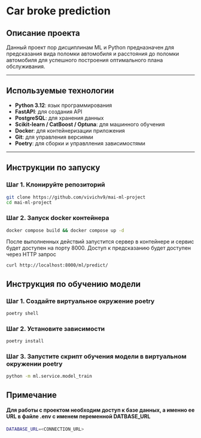 # Car broke prediction

## Описание проекта
Данный проект пор дисциплинам ML и Python предназначен для предсказания вида поломки автомобиля и расстояния до поломки автомобиля для успешного построения оптимального плана обслуживания.

---

## Используемые технологии
- **Python 3.12**: язык программирования
- **FastAPI**: для создания API
- **PostgreSQL**: для хранения данных
- **Scikit-learn / CatBoost / Optuna**: для машинного обучения
- **Docker**: для контейнеризации приложения
- **Git**: для управления версиями
- **Poetry**: для сборки и управлления зависимостями
---

## Инструкции по запуску

### Шаг 1. Клонируйте репозиторий
```bash
git clone https://github.com/vivichv9/mai-ml-project
cd mai-ml-project
```

### Шаг 2. Запуск docker контейнера
```bash
docker compose build && docker compose up -d
```
После выполненных действий запустится сервер в контейнере и сервис будет доступен на порту 8000.
Доступ к предсказанию будет доступен через HTTP запрос

```bash
curl http://localhost:8000/ml/predict/
```

## Инструкция по обучению модели

### Шаг 1. Создайте виртуальное окружение poetry

```bash
poetry shell
```

### Шаг 2. Установите зависимости

```bash
poetry install
```

### Шаг 3. Запустите скрипт обучения модели в виртуальном окружении poetry

```bash
python -m ml.service.model_train
```

## Примечание
#### Для работы с проектом необходим доступ к базе данных, а именно ее URL в файле .env с именем переменной DATBASE_URL
```bash
DATABASE_URL=<CONNECTION_URL>
```
